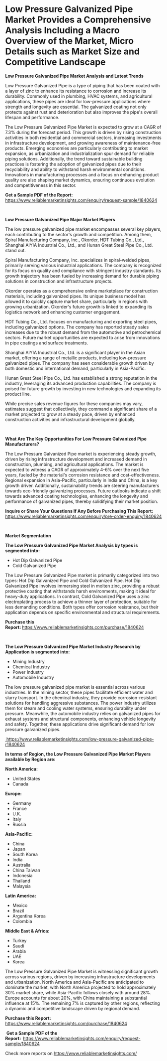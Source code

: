 <p><h1>Low Pressure Galvanized Pipe Market Provides a Comprehensive Analysis Including a Macro Overview of the Market, Micro Details such as Market Size and Competitive Landscape</h1></p><p><strong>Low Pressure Galvanized Pipe Market Analysis and Latest Trends</strong></p>
<p><p>Low Pressure Galvanized Pipe is a type of piping that has been coated with a layer of zinc to enhance its resistance to corrosion and increase its durability. Commonly used in plumbing, HVAC systems, and agricultural applications, these pipes are ideal for low-pressure applications where strength and longevity are essential. The galvanized coating not only protects against rust and deterioration but also improves the pipe's overall lifespan and performance.</p><p>The Low Pressure Galvanized Pipe Market is expected to grow at a CAGR of 7.3% during the forecast period. This growth is driven by rising construction activities in both residential and commercial sectors, increasing investments in infrastructure development, and growing awareness of maintenance-free products. Emerging economies are particularly contributing to market expansion, as urbanization and industrialization spur demand for reliable piping solutions. Additionally, the trend toward sustainable building practices is fostering the adoption of galvanized pipes due to their recyclability and ability to withstand harsh environmental conditions. Innovations in manufacturing processes and a focus on enhancing product quality are also shaping market dynamics, ensuring continuous evolution and competitiveness in this sector.</p></p>
<p><strong>Get a Sample PDF of the Report:&nbsp;</strong> <a href="https://www.reliablemarketinsights.com/enquiry/request-sample/1840624?utm_campaign=3204&utm_medium=2&utm_source=Github&utm_content=ia&utm_term=02042025&utm_id=low-pressure-galvanized-pipe">https://www.reliablemarketinsights.com/enquiry/request-sample/1840624</a></p>
<p>&nbsp;</p>
<p><strong>Low Pressure Galvanized Pipe Major Market Players</strong></p>
<p><p>The low pressure galvanized pipe market encompasses several key players, each contributing to the sector's growth and competition. Among them, Spiral Manufacturing Company, Inc., Okorder, HDT Tubing Co., Ltd., Shanghai AIYIA Industrial Co., Ltd., and Hunan Great Steel Pipe Co., Ltd. stand out.</p><p>Spiral Manufacturing Company, Inc. specializes in spiral-welded pipes, primarily serving various industrial applications. The company is recognized for its focus on quality and compliance with stringent industry standards. Its growth trajectory has been fueled by increasing demand for durable piping solutions in construction and infrastructure projects.</p><p>Okorder operates as a comprehensive online marketplace for construction materials, including galvanized pipes. Its unique business model has allowed it to quickly capture market share, particularly in regions with growing urbanization. Okorder's future growth is linked to expanding its logistics network and enhancing customer engagement.</p><p>HDT Tubing Co., Ltd. focuses on manufacturing and exporting steel pipes, including galvanized options. The company has reported steady sales increases due to the robust demand from the automotive and petrochemical sectors. Future market opportunities are expected to arise from innovations in pipe coatings and surface treatments.</p><p>Shanghai AIYIA Industrial Co., Ltd. is a significant player in the Asian market, offering a range of metallic products, including low-pressure galvanized pipes. The company has seen considerable growth driven by both domestic and international demand, particularly in Asia-Pacific.</p><p>Hunan Great Steel Pipe Co., Ltd. has established a strong reputation in the industry, leveraging its advanced production capabilities. The company is poised for future growth by investing in new technologies and expanding its product line.</p><p>While precise sales revenue figures for these companies may vary, estimates suggest that collectively, they command a significant share of a market projected to grow at a steady pace, driven by enhanced construction activities and infrastructural development globally.</p></p>
<p>&nbsp;</p>
<p><strong>What Are The Key Opportunities For Low Pressure Galvanized Pipe Manufacturers?</strong></p>
<p><p>The Low Pressure Galvanized Pipe market is experiencing steady growth, driven by rising infrastructure development and increased demand in construction, plumbing, and agricultural applications. The market is expected to witness a CAGR of approximately 4-6% over the next five years, fueled by the material's corrosion resistance and cost-effectiveness. Regional expansion in Asia-Pacific, particularly in India and China, is a key growth driver. Additionally, sustainability trends are steering manufacturers towards eco-friendly galvanizing processes. Future outlooks indicate a shift towards advanced coating technologies, enhancing the longevity and performance of galvanized pipes, thereby solidifying their market position.</p></p>
<p><strong>Inquire or Share Your Questions If Any Before Purchasing This Report:</strong> <a href="https://www.reliablemarketinsights.com/enquiry/pre-order-enquiry/1840624?utm_campaign=3204&utm_medium=2&utm_source=Github&utm_content=ia&utm_term=02042025&utm_id=low-pressure-galvanized-pipe">https://www.reliablemarketinsights.com/enquiry/pre-order-enquiry/1840624</a></p>
<p>&nbsp;</p>
<p><strong>Market Segmentation</strong></p>
<p><strong>The Low Pressure Galvanized Pipe Market Analysis by types is segmented into:</strong></p>
<p><ul><li>Hot Dip Galvanized Pipe</li><li>Cold Galvanized Pipe</li></ul></p>
<p><p>The Low Pressure Galvanized Pipe market is primarily categorized into two types: Hot Dip Galvanized Pipe and Cold Galvanized Pipe. Hot Dip Galvanized Pipe involves immersing steel in molten zinc, providing a robust protective coating that withstands harsh environments, making it ideal for heavy-duty applications. In contrast, Cold Galvanized Pipe uses a zinc electroplating process to achieve a thinner layer of protection, suitable for less demanding conditions. Both types offer corrosion resistance, but their application depends on specific environmental and structural requirements.</p></p>
<p><strong>Purchase this Report:&nbsp;</strong><a href="https://www.reliablemarketinsights.com/purchase/1840624?utm_campaign=3204&utm_medium=2&utm_source=Github&utm_content=ia&utm_term=02042025&utm_id=low-pressure-galvanized-pipe">https://www.reliablemarketinsights.com/purchase/1840624</a></p>
<p>&nbsp;</p>
<p><strong>The Low Pressure Galvanized Pipe Market Industry Research by Application is segmented into:</strong></p>
<p><ul><li>Mining Industry</li><li>Chemical Industry</li><li>Power Industry</li><li>Automobile Industry</li></ul></p>
<p><p>The low pressure galvanized pipe market is essential across various industries. In the mining sector, these pipes facilitate efficient water and slurry transport. In the chemical industry, they provide corrosion-resistant solutions for handling aggressive substances. The power industry utilizes them for steam and cooling water systems, ensuring durability under pressure. Meanwhile, the automobile industry relies on galvanized pipes for exhaust systems and structural components, enhancing vehicle longevity and safety. Together, these applications drive significant demand for low pressure galvanized pipes.</p></p>
<p><a href="https://www.reliablemarketinsights.com/low-pressure-galvanized-pipe-r1840624?utm_campaign=3204&utm_medium=2&utm_source=Github&utm_content=ia&utm_term=02042025&utm_id=low-pressure-galvanized-pipe">&nbsp;https://www.reliablemarketinsights.com/low-pressure-galvanized-pipe-r1840624</a></p>
<p><strong>In terms of Region, the Low Pressure Galvanized Pipe Market Players available by Region are:</strong></p>
<p>
    <p> <strong> North America: </strong>
        <ul>
            <li>United States</li>
            <li>Canada</li>
        </ul>
        </p> 
    <p> <strong> Europe: </strong>
        <ul>
            <li>Germany</li>
            <li>France</li>
            <li>U.K.</li>
            <li>Italy</li>
            <li>Russia</li>
        </ul>
        </p> 
    <p> <strong> Asia-Pacific: </strong>
        <ul>
            <li>China</li>
            <li>Japan</li>
            <li>South Korea</li>
            <li>India</li>
            <li>Australia</li>
            <li>China Taiwan</li>
            <li>Indonesia</li>
            <li>Thailand</li>
            <li>Malaysia</li>
        </ul>
        </p> 
    <p> <strong> Latin America: </strong>
        <ul>
            <li>Mexico</li>
            <li>Brazil</li>
            <li>Argentina Korea</li>
            <li>Colombia</li>
        </ul>
        </p> 
    <p> <strong> Middle East & Africa: </strong>
        <ul>
            <li>Turkey</li>
            <li>Saudi</li>
            <li>Arabia</li>
            <li>UAE</li>
            <li>Korea</li>
        </ul>
    </p>
    </p>
<p><p>The Low Pressure Galvanized Pipe Market is witnessing significant growth across various regions, driven by increasing infrastructure developments and urbanization. North America and Asia-Pacific are anticipated to dominate the market, with North America projected to hold approximately 30% market share, while Asia-Pacific follows closely with around 28%. Europe accounts for about 20%, with China maintaining a substantial influence at 15%. The remaining 7% is captured by other regions, reflecting a dynamic and competitive landscape driven by regional demand.</p></p>
<p><strong>Purchase this Report: </strong><a href="https://www.reliablemarketinsights.com/purchase/1840624?utm_campaign=3204&utm_medium=2&utm_source=Github&utm_content=ia&utm_term=02042025&utm_id=low-pressure-galvanized-pipe">https://www.reliablemarketinsights.com/purchase/1840624</a></p>
<p>&nbsp;<strong>Get a Sample PDF of the Report:&nbsp;&nbsp;</strong><a href="https://www.reliablemarketinsights.com/enquiry/request-sample/1840624?utm_campaign=3204&utm_medium=2&utm_source=Github&utm_content=ia&utm_term=02042025&utm_id=low-pressure-galvanized-pipe">https://www.reliablemarketinsights.com/enquiry/request-sample/1840624</a></p>
<p><strong></strong></p>
<p>Check more reports on <a href="https://www.reliablemarketinsights.com/?utm_campaign=3204&utm_medium=2&utm_source=Github&utm_content=ia&utm_term=02042025&utm_id=low-pressure-galvanized-pipe">https://www.reliablemarketinsights.com/</a></p>